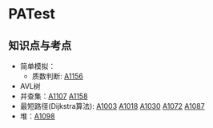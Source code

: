 # PATest

## 知识点与考点

* 简单模拟：
  * 质数判断: [A1156](https://github.com/UKMeng/PATest/blob/master/Aclass/A1156.cpp)
* AVL树
* 并查集：[A1107](https://github.com/UKMeng/PATest/blob/master/Aclass/A1107.cpp) [A1158](https://github.com/UKMeng/PATest/blob/master/Aclass/A1158.cpp)
* 最短路径(Dijkstra算法): [A1003](https://github.com/UKMeng/PATest/blob/master/Aclass/A1003.cpp) [A1018](https://github.com/UKMeng/PATest/blob/master/Aclass/A1018.cpp) [A1030](https://github.com/UKMeng/PATest/blob/master/Aclass/A1030.cpp) [A1072](https://github.com/UKMeng/PATest/blob/master/Aclass/A1072.cpp) [A1087](https://github.com/UKMeng/PATest/blob/master/Aclass/A1087.cpp)
* 堆：[A1098](https://github.com/UKMeng/PATest/blob/master/Aclass/A1098.cpp)